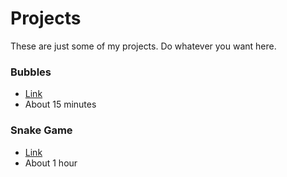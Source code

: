 # Projects
These are just some of my projects. Do whatever you want here.

### Bubbles
* [Link](https://onlineexp.github.io/javascript-projects/bubbles/)
* About 15 minutes

### Snake Game
* [Link](https://onlineexp.github.io/javascript-projects/snake/)
* About 1 hour
